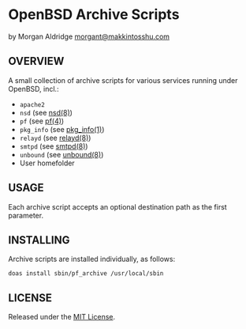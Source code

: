 # OpenBSD Archive Scripts
by Morgan Aldridge <morgant@makkintosshu.com>

## OVERVIEW

A small collection of archive scripts for various services running under OpenBSD, incl.:

* `apache2`
* `nsd` (see [nsd(8)](https://man.openbsd.org/nsd.8))
* `pf` (see [pf(4)](https://man.openbsd.org/pf.4))
* `pkg_info` (see [pkg_info(1)](https://man.openbsd.org/pkg_info))
* `relayd` (see [relayd(8)](https://man.openbsd.org/relayd.8))
* `smtpd` (see [smtpd(8)](https://man.openbsd.org/smtpd.8))
* `unbound` (see [unbound(8)](https://man.openbsd.org/unbound.8))
* User homefolder

## USAGE

Each archive script accepts an optional destination path as the first parameter.

## INSTALLING

Archive scripts are installed individually, as follows:

```
doas install sbin/pf_archive /usr/local/sbin
```

## LICENSE

Released under the [MIT License](LICENSE).
